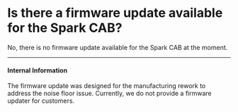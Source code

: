 # Is there a firmware update available for the Spark CAB?

No, there is no firmware update available for the Spark CAB at the moment.


---
#### Internal Information

The firmware update was designed for the manufacturing rework to address the noise floor issue. Currently, we do not provide a firmware updater for customers.